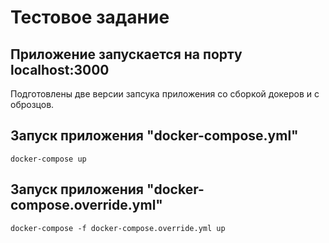# Тестовое задание

## Приложение запускается на порту localhost:3000

Подготовлены две версии запсука приложения со сборкой докеров и с оброзцов.

## Запуск приложения "docker-compose.yml"
``` Terminal
docker-compose up
```

## Запуск приложения "docker-compose.override.yml"
``` Terminal
docker-compose -f docker-compose.override.yml up
```